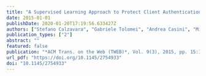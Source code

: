 ```yaml
---
title: "A Supervised Learning Approach to Protect Client Authentication on the Web"
date: 2015-01-01
publishDate: 2020-01-20T17:19:56.633427Z
authors: ["Stefano Calzavara", "Gabriele Tolomei", "Andrea Casini", "Michele Bugliesi", "Salvatore Orlando"]
publication_types: ["2"]
abstract: ""
featured: false
publication: "*ACM Trans. on the Web (TWEB)*, Vol. 9(3), 2015, pp. 15:1-15:30"
url_pdf: "https://doi.org/10.1145/2754933"
doi: "10.1145/2754933"
---
```


